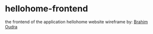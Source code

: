 # hellohome-frontend
the frontend of the application hellohome
website wireframe by: [Brahim Oudra](https://github.com/Oudra1729) 
